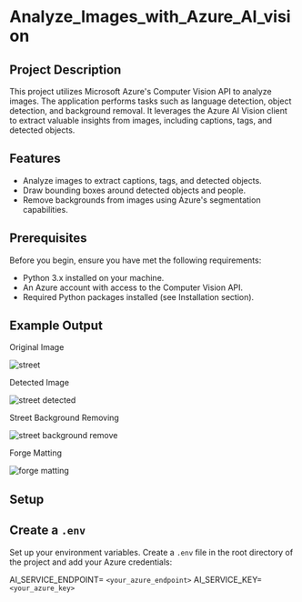 # Analyze_Images_with_Azure_AI_vision

## Project Description

This project utilizes Microsoft Azure's Computer Vision API to analyze images. The application performs tasks such as language detection, object detection, and background removal. It leverages the Azure AI Vision client to extract valuable insights from images, including captions, tags, and detected objects.

## Features

- Analyze images to extract captions, tags, and detected objects.
- Draw bounding boxes around detected objects and people.
- Remove backgrounds from images using Azure's segmentation capabilities.

## Prerequisites

Before you begin, ensure you have met the following requirements:

- Python 3.x installed on your machine.
- An Azure account with access to the Computer Vision API.
- Required Python packages installed (see Installation section).

## Example Output

Original Image

![street](https://github.com/user-attachments/assets/c688a57c-0c19-4ee9-aa25-3df94f0642a5)

Detected Image

![street detected](https://github.com/user-attachments/assets/2d994c00-c6dc-43dc-8eee-eb67ed25564a)

Street Background Removing

![street background remove](https://github.com/user-attachments/assets/91d94f91-648e-4f96-b3a5-da9ec66ab94f)

Forge Matting

![forge matting](https://github.com/user-attachments/assets/61893d89-95b9-4339-973a-1f037ffdef77)

## Setup

## Create a `.env`

Set up your environment variables. Create a `.env` file in the root directory of the project and add your Azure credentials:

AI_SERVICE_ENDPOINT= `<your_azure_endpoint>`
AI_SERVICE_KEY= `<your_azure_key>`
